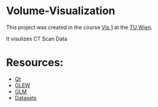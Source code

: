# Volume-Visualization
This project was created in the course [Vis 1](https://www.cg.tuwien.ac.at/courses/Visualisierung1/VU.html) at the [TU Wien](https://www.tuwien.ac.at).

It visulizes CT Scan Data


# Resources:
* [Qt](https://www.qt.io/)
* [GLEW](http://glew.sourceforge.net/)
* [GLM](https://glm.g-truc.net/0.9.9/index.html)
* [Datasets](https://www.cg.tuwien.ac.at/research/vis/datasets/)
